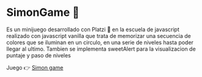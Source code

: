 # SimonGame 🧠
Es un minijuego desarrollado con Platzi 💚 en la escuela de javascript  realizado con javascript vanilla que trata de memorizar una secuencia de colores que se iluminan en un circulo, en una serie de niveles hasta poder llegar al ultimo. Tambien se implementa sweetAlert para la visualizacion de puntaje y paso de niveles

Juego 👉 [Simon game](https://osegueda.github.io/Login-Nasa/ "Simon game")